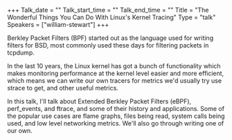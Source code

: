 +++
Talk_date = ""
Talk_start_time = ""
Talk_end_time = ""
Title = "The Wonderful Things You Can Do With Linux's Kernel Tracing"
Type = "talk"
Speakers = ["william-stewart"]
+++

Berkley Packet Filters (BPF) started out as the language used for
writing filters for BSD, most commonly used these days for filtering
packets in tcpdump.

In the last 10 years, the Linux kernel has got a bunch of functionality
which makes monitoring performance at the kernel level easier and more
efficient, which means we can write our own tracers for metrics we'd
usually try use strace to get, and other useful metrics.

In this talk, I'll talk about Extended Berkley Packet Filters (eBPF),
perf_events, and ftrace, and some of their history and applications.
Some of the popular use cases are flame graphs, files being read, system
calls being used, and low level networking metrics. We'll also go
through writing one of our own.
